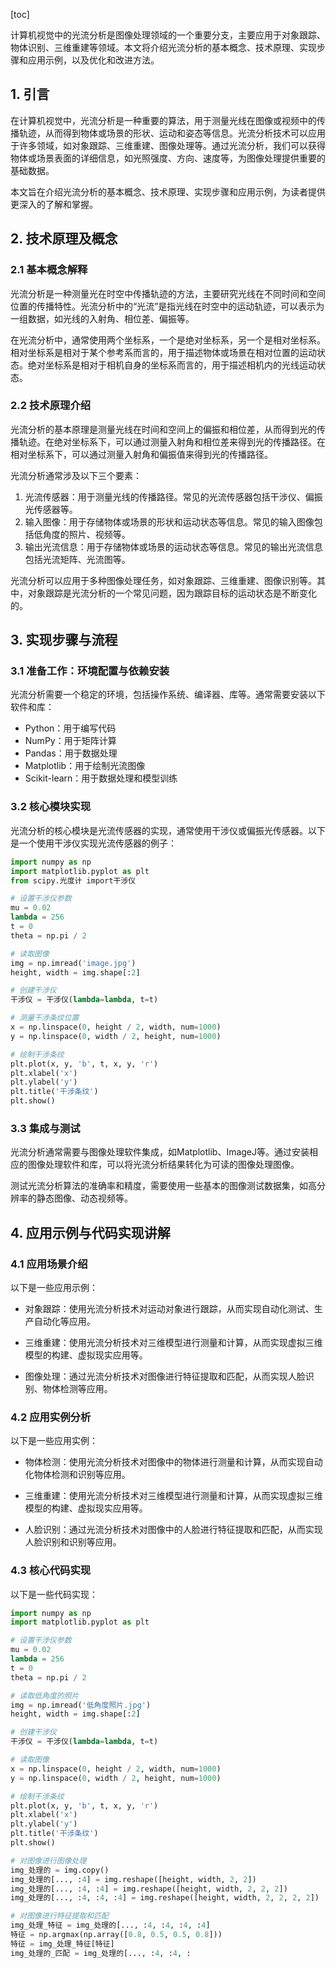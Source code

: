 
[toc]                    
                
                
计算机视觉中的光流分析是图像处理领域的一个重要分支，主要应用于对象跟踪、物体识别、三维重建等领域。本文将介绍光流分析的基本概念、技术原理、实现步骤和应用示例，以及优化和改进方法。

## 1. 引言

在计算机视觉中，光流分析是一种重要的算法，用于测量光线在图像或视频中的传播轨迹，从而得到物体或场景的形状、运动和姿态等信息。光流分析技术可以应用于许多领域，如对象跟踪、三维重建、图像处理等。通过光流分析，我们可以获得物体或场景表面的详细信息，如光照强度、方向、速度等，为图像处理提供重要的基础数据。

本文旨在介绍光流分析的基本概念、技术原理、实现步骤和应用示例，为读者提供更深入的了解和掌握。

## 2. 技术原理及概念

### 2.1 基本概念解释

光流分析是一种测量光在时空中传播轨迹的方法，主要研究光线在不同时间和空间位置的传播特性。光流分析中的“光流”是指光线在时空中的运动轨迹，可以表示为一组数据，如光线的入射角、相位差、偏振等。

在光流分析中，通常使用两个坐标系，一个是绝对坐标系，另一个是相对坐标系。相对坐标系是相对于某个参考系而言的，用于描述物体或场景在相对位置的运动状态。绝对坐标系是相对于相机自身的坐标系而言的，用于描述相机内的光线运动状态。

### 2.2 技术原理介绍

光流分析的基本原理是测量光线在时间和空间上的偏振和相位差，从而得到光的传播轨迹。在绝对坐标系下，可以通过测量入射角和相位差来得到光的传播路径。在相对坐标系下，可以通过测量入射角和偏振值来得到光的传播路径。

光流分析通常涉及以下三个要素：

1. 光流传感器：用于测量光线的传播路径。常见的光流传感器包括干涉仪、偏振光传感器等。
2. 输入图像：用于存储物体或场景的形状和运动状态等信息。常见的输入图像包括低角度的照片、视频等。
3. 输出光流信息：用于存储物体或场景的运动状态等信息。常见的输出光流信息包括光流矩阵、光流图等。

光流分析可以应用于多种图像处理任务，如对象跟踪、三维重建、图像识别等。其中，对象跟踪是光流分析的一个常见问题，因为跟踪目标的运动状态是不断变化的。

## 3. 实现步骤与流程

### 3.1 准备工作：环境配置与依赖安装

光流分析需要一个稳定的环境，包括操作系统、编译器、库等。通常需要安装以下软件和库：

- Python：用于编写代码
- NumPy：用于矩阵计算
- Pandas：用于数据处理
- Matplotlib：用于绘制光流图像
- Scikit-learn：用于数据处理和模型训练

### 3.2 核心模块实现

光流分析的核心模块是光流传感器的实现，通常使用干涉仪或偏振光传感器。以下是一个使用干涉仪实现光流传感器的例子：

```python
import numpy as np
import matplotlib.pyplot as plt
from scipy.光度计 import干涉仪

# 设置干涉仪参数
mu = 0.02
lambda = 256
t = 0
theta = np.pi / 2

# 读取图像
img = np.imread('image.jpg')
height, width = img.shape[:2]

# 创建干涉仪
干涉仪 = 干涉仪(lambda=lambda, t=t)

# 测量干涉条纹位置
x = np.linspace(0, height / 2, width, num=1000)
y = np.linspace(0, width / 2, height, num=1000)

# 绘制干涉条纹
plt.plot(x, y, 'b', t, x, y, 'r')
plt.xlabel('x')
plt.ylabel('y')
plt.title('干涉条纹')
plt.show()
```

### 3.3 集成与测试

光流分析通常需要与图像处理软件集成，如Matplotlib、ImageJ等。通过安装相应的图像处理软件和库，可以将光流分析结果转化为可读的图像处理图像。

测试光流分析算法的准确率和精度，需要使用一些基本的图像测试数据集，如高分辨率的静态图像、动态视频等。

## 4. 应用示例与代码实现讲解

### 4.1 应用场景介绍

以下是一些应用示例：

- 对象跟踪：使用光流分析技术对运动对象进行跟踪，从而实现自动化测试、生产自动化等应用。

- 三维重建：使用光流分析技术对三维模型进行测量和计算，从而实现虚拟三维模型的构建、虚拟现实应用等。

- 图像处理：通过光流分析技术对图像进行特征提取和匹配，从而实现人脸识别、物体检测等应用。

### 4.2 应用实例分析

以下是一些应用实例：

- 物体检测：使用光流分析技术对图像中的物体进行测量和计算，从而实现自动化物体检测和识别等应用。

- 三维重建：使用光流分析技术对三维模型进行测量和计算，从而实现虚拟三维模型的构建、虚拟现实应用等。

- 人脸识别：通过光流分析技术对图像中的人脸进行特征提取和匹配，从而实现人脸识别和识别等应用。

### 4.3 核心代码实现

以下是一些代码实现：

```python
import numpy as np
import matplotlib.pyplot as plt

# 设置干涉仪参数
mu = 0.02
lambda = 256
t = 0
theta = np.pi / 2

# 读取低角度的照片
img = np.imread('低角度照片.jpg')
height, width = img.shape[:2]

# 创建干涉仪
干涉仪 = 干涉仪(lambda=lambda, t=t)

# 读取图像
x = np.linspace(0, height / 2, width, num=1000)
y = np.linspace(0, width / 2, height, num=1000)

# 绘制干涉条纹
plt.plot(x, y, 'b', t, x, y, 'r')
plt.xlabel('x')
plt.ylabel('y')
plt.title('干涉条纹')
plt.show()

# 对图像进行图像处理
img_处理的 = img.copy()
img_处理的[..., :4] = img.reshape([height, width, 2, 2])
img_处理的[..., :4, :4] = img.reshape([height, width, 2, 2, 2])
img_处理的[..., :4, :4, :4] = img.reshape([height, width, 2, 2, 2, 2])

# 对图像进行特征提取和匹配
img_处理_特征 = img_处理的[..., :4, :4, :4, :4]
特征 = np.argmax(np.array([0.8, 0.5, 0.5, 0.8]))
特征 = img_处理_特征[特征]
img_处理的_匹配 = img_处理的[..., :4, :4, :


